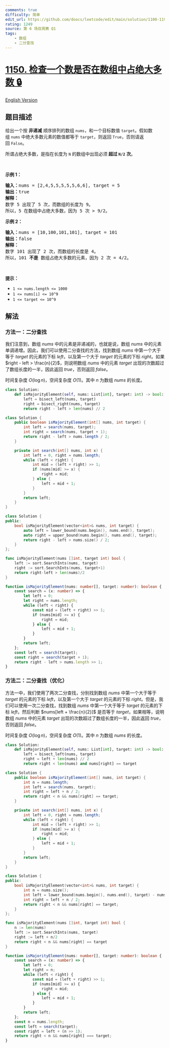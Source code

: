 ```yaml
---
comments: true
difficulty: 简单
edit_url: https://github.com/doocs/leetcode/edit/main/solution/1100-1199/1150.Check%20If%20a%20Number%20Is%20Majority%20Element%20in%20a%20Sorted%20Array/README.md
rating: 1249
source: 第 6 场双周赛 Q1
tags:
    - 数组
    - 二分查找
---
```


# [1150. 检查一个数是否在数组中占绝大多数 🔒](https://leetcode.cn/problems/check-if-a-number-is-majority-element-in-a-sorted-array)

[English Version](/solution/1100-1199/1150.Check%20If%20a%20Number%20Is%20Majority%20Element%20in%20a%20Sorted%20Array/README_EN.md)

## 题目描述

<!-- 这里写题目描述 -->

<p>给出一个按 <strong>非递减</strong> 顺序排列的数组 <code>nums</code>，和一个目标数值 <code>target</code>。假如数组 <code>nums</code> 中绝大多数元素的数值都等于 <code>target</code>，则返回 <code>True</code>，否则请返回 <code>False</code>。</p>

<p>所谓占绝大多数，是指在长度为 <code>N</code> 的数组中出现必须<strong> 超过 <code>N/2</code></strong> <strong>次</strong>。</p>

<p> </p>

<p><strong>示例 1：</strong></p>

<pre>
<strong>输入：</strong>nums = [2,4,5,5,5,5,5,6,6], target = 5
<strong>输出：</strong>true
<strong>解释：</strong>
数字 5 出现了 5 次，而数组的长度为 9。
所以，5 在数组中占绝大多数，因为 5 次 > 9/2。
</pre>

<p><strong>示例 2：</strong></p>

<pre>
<strong>输入：</strong>nums = [10,100,101,101], target = 101
<strong>输出：</strong>false
<strong>解释：</strong>
数字 101 出现了 2 次，而数组的长度是 4。
所以，101 <strong>不是 </strong>数组占绝大多数的元素，因为 2 次 = 4/2。
</pre>

<p> </p>

<p><strong>提示：</strong></p>

<ul>
	<li><code>1 <= nums.length <= 1000</code></li>
	<li><code>1 <= nums[i] <= 10^9</code></li>
	<li><code>1 <= target <= 10^9</code></li>
</ul>

## 解法

### 方法一：二分查找

我们注意到，数组 $nums$ 中的元素是非递减的，也就是说，数组 $nums$ 中的元素单调递增。因此，我们可以使用二分查找的方法，找到数组 $nums$ 中第一个大于等于 $target$ 的元素的下标 $left$，以及第一个大于 $target$ 的元素的下标 $right$。如果 $right - left > \frac{n}{2}$，则说明数组 $nums$ 中的元素 $target$ 出现的次数超过了数组长度的一半，因此返回 $true$，否则返回 $false$。

时间复杂度 $O(\log n)$，空间复杂度 $O(1)$。其中 $n$ 为数组 $nums$ 的长度。

<!-- tabs:start -->

```python
class Solution:
    def isMajorityElement(self, nums: List[int], target: int) -> bool:
        left = bisect_left(nums, target)
        right = bisect_right(nums, target)
        return right - left > len(nums) // 2
```

```java
class Solution {
    public boolean isMajorityElement(int[] nums, int target) {
        int left = search(nums, target);
        int right = search(nums, target + 1);
        return right - left > nums.length / 2;
    }

    private int search(int[] nums, int x) {
        int left = 0, right = nums.length;
        while (left < right) {
            int mid = (left + right) >> 1;
            if (nums[mid] >= x) {
                right = mid;
            } else {
                left = mid + 1;
            }
        }
        return left;
    }
}
```

```cpp
class Solution {
public:
    bool isMajorityElement(vector<int>& nums, int target) {
        auto left = lower_bound(nums.begin(), nums.end(), target);
        auto right = upper_bound(nums.begin(), nums.end(), target);
        return right - left > nums.size() / 2;
    }
};
```

```go
func isMajorityElement(nums []int, target int) bool {
	left := sort.SearchInts(nums, target)
	right := sort.SearchInts(nums, target+1)
	return right-left > len(nums)/2
}
```

```ts
function isMajorityElement(nums: number[], target: number): boolean {
    const search = (x: number) => {
        let left = 0;
        let right = nums.length;
        while (left < right) {
            const mid = (left + right) >> 1;
            if (nums[mid] >= x) {
                right = mid;
            } else {
                left = mid + 1;
            }
        }
        return left;
    };
    const left = search(target);
    const right = search(target + 1);
    return right - left > nums.length >> 1;
}
```

<!-- tabs:end -->

### 方法二：二分查找（优化）

方法一中，我们使用了两次二分查找，分别找到数组 $nums$ 中第一个大于等于 $target$ 的元素的下标 $left$，以及第一个大于 $target$ 的元素的下标 $right$。但是，我们可以使用一次二分查找，找到数组 $nums$ 中第一个大于等于 $target$ 的元素的下标 $left$，然后判断 $nums[left + \frac{n}{2}]$ 是否等于 $target$，如果相等，说明数组 $nums$ 中的元素 $target$ 出现的次数超过了数组长度的一半，因此返回 $true$，否则返回 $false$。

时间复杂度 $O(\log n)$，空间复杂度 $O(1)$。其中 $n$ 为数组 $nums$ 的长度。

<!-- tabs:start -->

```python
class Solution:
    def isMajorityElement(self, nums: List[int], target: int) -> bool:
        left = bisect_left(nums, target)
        right = left + len(nums) // 2
        return right < len(nums) and nums[right] == target
```

```java
class Solution {
    public boolean isMajorityElement(int[] nums, int target) {
        int n = nums.length;
        int left = search(nums, target);
        int right = left + n / 2;
        return right < n && nums[right] == target;
    }

    private int search(int[] nums, int x) {
        int left = 0, right = nums.length;
        while (left < right) {
            int mid = (left + right) >> 1;
            if (nums[mid] >= x) {
                right = mid;
            } else {
                left = mid + 1;
            }
        }
        return left;
    }
}
```

```cpp
class Solution {
public:
    bool isMajorityElement(vector<int>& nums, int target) {
        int n = nums.size();
        int left = lower_bound(nums.begin(), nums.end(), target) - nums.begin();
        int right = left + n / 2;
        return right < n && nums[right] == target;
    }
};
```

```go
func isMajorityElement(nums []int, target int) bool {
	n := len(nums)
	left := sort.SearchInts(nums, target)
	right := left + n/2
	return right < n && nums[right] == target
}
```

```ts
function isMajorityElement(nums: number[], target: number): boolean {
    const search = (x: number) => {
        let left = 0;
        let right = n;
        while (left < right) {
            const mid = (left + right) >> 1;
            if (nums[mid] >= x) {
                right = mid;
            } else {
                left = mid + 1;
            }
        }
        return left;
    };
    const n = nums.length;
    const left = search(target);
    const right = left + (n >> 1);
    return right < n && nums[right] === target;
}
```

<!-- tabs:end -->

<!-- end -->
